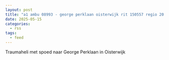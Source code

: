 ```yaml
---
layout: post
title: "a1 ambu 08993 - george perklaan oisterwijk rit 150557 regio 20."
date: 2025-05-15
categories: 
  - rss
tags: 
  - feed
---
```


Traumaheli met spoed naar George Perklaan in Oisterwijk
